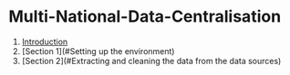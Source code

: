 # Multi-National-Data-Centralisation

1. [Introduction](#introduction)
2. [Section 1](#Setting up the environment)
3. [Section 2](#Extracting and cleaning the data from the data sources)
